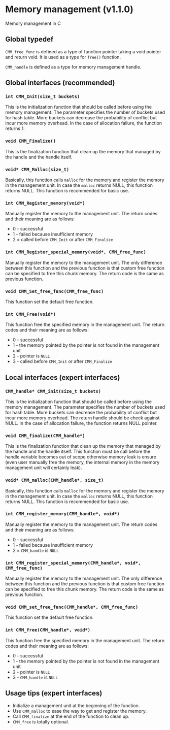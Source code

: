 # Memory management (v1.1.0)
Memory management in C

## Global typedef

`CMM_free_func` is defined as a type of function pointer taking a void pointer
and return void. It is used as a type for `free()` function.

`CMM_handle` is defined as a type for memory management handle.

## Global interfaces (recommended)
 
### `int CMM_Init(size_t buckets)`

This is the initialization function that should be called before using the
memory management. The parameter specifies the number of buckets used for hash
table.  More buckets can decrease the probability of conflict but incur more
memory overhead. In the case of allocation failure, the function returns 1.

### `void CMM_Finalize()`

This is the finalization function that clean up the memory that managed by the
handle and the handle itself.

### `void* CMM_Malloc(size_t)`

Basically, this function calls `malloc` for the memory and register the memory
in the management unit. In case the `malloc` returns NULL, this function returns
NULL. This function is recommended for basic use.

### `int CMM_Register_memory(void*)`

Manually register the memory to the management unit. The return codes and their
meaning are as follows:

* 0 - successful
* 1 - failed because insufficient memory
* 2 = called before `CMM_Init` or after `CMM_Finalize`

### `int CMM_Register_special_memory(void*, CMM_free_func)`

Manually register the memory to the management unit. The only difference between
this function and the previous function is that custom free function can be
specified to free this chunk memory. The return code is the same as previous
function.

### `void CMM_Set_free_func(CMM_free_func)`

This function set the default free function.

### `int CMM_Free(void*)`

This function free the specified memory in the management unit. The return codes
and their meaning are as follows:

* 0 - successful
* 1 - the memory pointed by the pointer is not found in the management unit
* 2 - pointer is `NULL`
* 3 - called before `CMM_Init` or after `CMM_Finalize`

## Local interfaces (expert interfaces)

### `CMM_handle* CMM_init(size_t buckets)`

This is the initialization function that should be called before using the
memory management. The parameter specifies the number of buckets used for hash
table.  More buckets can decrease the probability of conflict but incur more
memory overhead. The return handle should be check against NULL. In the case of
allocation failure, the function returns NULL pointer.

### `void CMM_finalize(CMM_handle*)`

This is the finalization function that clean up the memory that managed by the
handle and the handle itself. This function must be call before the handle
variable becomes out of scope otherwise memory leak is ensure (even user
manually free the memory, the internal memory in the memory management unit will
certainly leak).

### `void* CMM_malloc(CMM_handle*, size_t)`

Basically, this function calls `malloc` for the memory and register the memory
in the management unit. In case the `malloc` returns NULL, this function returns
NULL. This function is recommended for basic use.

### `int CMM_register_memory(CMM_handle*, void*)`

Manually register the memory to the management unit. The return codes and their
meaning are as follows:

* 0 - successful
* 1 - failed because insufficient memory
* 2 = `CMM_handle` is `NULL`

### `int CMM_register_special_memory(CMM_handle*, void*, CMM_free_func)`

Manually register the memory to the management unit. The only difference between
this function and the previous function is that custom free function can be
specified to free this chunk memory. The return code is the same as previous
function.

### `void CMM_set_free_func(CMM_handle*, CMM_free_func)`

This function set the default free function.

### `int CMM_free(CMM_handle*, void*)`

This function free the specified memory in the management unit. The return codes
and their meaning are as follows:

* 0 - successful
* 1 - the memory pointed by the pointer is not found in the management unit
* 2 - pointer is `NULL`
* 3 - `CMM_handle` is `NULL`

## Usage tips (expert interfaces)

* Initialize a management unit at the beginning of the function.
* Use `CMM_malloc` to ease the way to get and register the memory.
* Call `CMM_finalize` at the end of the function to clean up. 
* `CMM_free` is totally optional.
